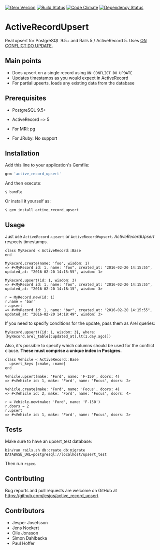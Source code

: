 [![Gem Version](https://badge.fury.io/rb/active_record_upsert.svg)](https://badge.fury.io/rb/active_record_upsert)
[![Build Status](https://travis-ci.org/jesjos/active_record_upsert.svg?branch=master)](https://travis-ci.org/jesjos/active_record_upsert)
[![Code Climate](https://codeclimate.com/github/jesjos/active_record_upsert/badges/gpa.svg)](https://codeclimate.com/github/jesjos/active_record_upsert)
[![Dependency Status](https://gemnasium.com/badges/github.com/jesjos/active_record_upsert.svg)](https://gemnasium.com/github.com/jesjos/active_record_upsert)

# ActiveRecordUpsert

Real upsert for PostgreSQL 9.5+ and Rails 5 / ActiveRecord 5. Uses [ON CONFLICT DO UPDATE](http://www.postgresql.org/docs/9.5/static/sql-insert.html).

## Main points

- Does upsert on a single record using `ON CONFLICT DO UPDATE`
- Updates timestamps as you would expect in ActiveRecord
- For partial upserts, loads any existing data from the database

## Prerequisites

- PostgreSQL 9.5+
- ActiveRecord ~> 5
- For MRI: pg

- For JRuby: No support

## Installation

Add this line to your application's Gemfile:

```ruby
gem 'active_record_upsert'
```

And then execute:

    $ bundle

Or install it yourself as:

    $ gem install active_record_upsert

## Usage
Just use `ActiveRecord.upsert` or `ActiveRecord#upsert`.
*ActiveRecordUpsert* respects timestamps.

```
class MyRecord < ActiveRecord::Base
end

MyRecord.create(name: 'foo', wisdom: 1)
=> #<MyRecord id: 1, name: "foo", created_at: "2016-02-20 14:15:55", updated_at: "2016-02-20 14:15:55", wisdom: 1>

MyRecord.upsert(id: 1, wisdom: 3)
=> #<MyRecord id: 1, name: "foo", created_at: "2016-02-20 14:15:55", updated_at: "2016-02-20 14:18:15", wisdom: 3>

r = MyRecord.new(id: 1)
r.name = 'bar'
r.upsert
=> #<MyRecord id: 1, name: "bar", created_at: "2016-02-20 14:15:55", updated_at: "2016-02-20 14:18:49", wisdom: 3>
```

If you need to specify conditions for the update, pass them as Arel queries:

```
MyRecord.upsert({id: 1, wisdom: 3}, where: [MyRecord.arel_table[:updated_at].lt(1.day.ago)])
```

Also, it's possible to specify which columns should be used for the conflict clause. **These must comprise a unique index in Postgres.**

```
class Vehicle < ActiveRecord::Base
  upsert_keys [:make, :name]
end

Vehicle.upsert(make: 'Ford', name: 'F-150', doors: 4)
=> #<Vehicle id: 1, make: 'Ford', name: 'Focus', doors: 2>

Vehicle.create(make: 'Ford', name: 'Focus', doors: 4)
=> #<Vehicle id: 2, make: 'Ford', name: 'Focus', doors: 4>

r = Vehicle.new(make: 'Ford', name: 'F-150')
r.doors = 2
r.upsert
=> #<Vehicle id: 1, make: 'Ford', name: 'Focus', doors: 2>
```

## Tests

Make sure to have an upsert_test database:

```shell
bin/run_rails.sh db:create db:migrate DATABASE_URL=postgresql://localhost/upsert_test
```

Then run `rspec`.

## Contributing

Bug reports and pull requests are welcome on GitHub at https://github.com/jesjos/active_record_upsert.

## Contributors

- Jesper Josefsson
- Jens Nockert
- Olle Jonsson
- Simon Dahlbacka
- Paul Hoffer
